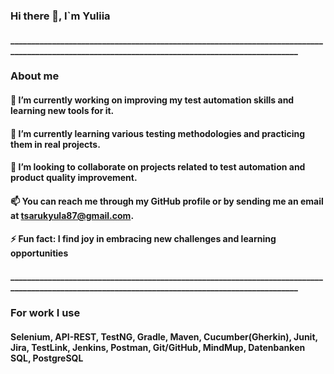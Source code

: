 ### Hi there 👋, I`m Yuliia
#### ________________________________________________________________________________________________________________________________________________
### About me
#### 🔭 I’m currently working on improving my test automation skills and learning new tools for it.
#### 🌱 I’m currently learning various testing methodologies and practicing them in real projects. 
#### 👯 I’m looking to collaborate on projects related to test automation and product quality improvement.
#### 📫 You can reach me through my GitHub profile or by sending me an email at tsarukyula87@gmail.com.
#### ⚡ Fun fact: I find joy in embracing new challenges and learning opportunities
#### ________________________________________________________________________________________________________________________________________________
### For work I use
#### Selenium, API-REST, TestNG, Gradle, Maven, Cucumber(Gherkin), Junit, Jira, TestLink, Jenkins, Postman, Git/GitHub, MindMup, Datenbanken SQL, PostgreSQL


<!--
**Tsarukyula/Tsarukyula** is a ✨ _special_ ✨ repository because its `README.md` (this file) appears on your GitHub profile.

Here are some ideas to get you started:

- 🔭 I’m currently working on improving my test automation skills and learning new tools for it.
- 🌱 I’m currently learning various testing methodologies and practicing them in real projects. 
- 👯 I’m looking to collaborate on projects related to test automation and product quality improvement. 
- 🤔 I’m looking for help with ...
- 💬 Ask me about ...
- 📫 You can reach me through my GitHub profile or by sending me an email at tsarukyula87@gmail.com. 
- 😄 Pronouns: ...
- ⚡ Fun fact: ...
-->
